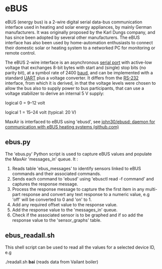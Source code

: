 # eBUS

eBUS (energy bus) is a 2-wire digital serial data-bus communication interface used in heating and solar energy appliances, by mainly German manufacturers. It was originally proposed by the Karl Dungs company, and has since been adopted by several other manufacturers. The eBUS interface has also been used by home-automation enthusiasts to connect their domestic solar or heating system to a networked PC for monitoring or remote control.

The eBUS 2-wire interface is an asynchronous [serial port](https://en.wikipedia.org/wiki/Serial_port) with active-low voltage that exchanges 8-bit bytes with start and (single) stop bits (no parity bit), at a symbol rate of 2400 [baud](https://en.wikipedia.org/wiki/Baud), and can be implemented with a standard [UART](https://en.wikipedia.org/wiki/UART) plus a voltage converter. It differs from the [RS-232](https://en.wikipedia.org/wiki/RS-232) interface, from which it is derived, in that the voltage levels were chosen to allow the bus also to supply power to bus participants, that can use a voltage stabilizer to derive an internal 5 V supply:

logical 0 = 9–12 volt

logical 1 = 15–24 volt (typical: 20 V)

MaxAir is interfaced to eBUS using 'ebusd', see [john30/ebusd: daemon for communication with eBUS heating systems (github.com)](https://github.com/john30/ebusd)

## ebus.py

The 'ebus.py' Python script is used to capture eBUS values and populate the MaxAir 'messages_in' queue. It :

1. Reads table 'ebus_messages' to identify sensors linked to eBUS commands and their associated commands.
2. Sends each command to 'ebusd' using 'ebusctl read -f command' and captures the response message.
3. Process the response message to capture the the first item in any multi-part response and convert any text response to a numeric value, e.g 'off' will be converted to 0 and 'on' to 1.
4. Add any required offset value to the response value.
5. Add the response value to the 'messages_in' queue.
6. Check if the associated sensor is to be graphed and if so add the response value to the 'sensor_graphs' table. 

## ebus_readall.sh
This shell script can be used to read all the values for a selected device ID, e.g

./readall.sh **bai**  (reads data from Vailant boiler)
